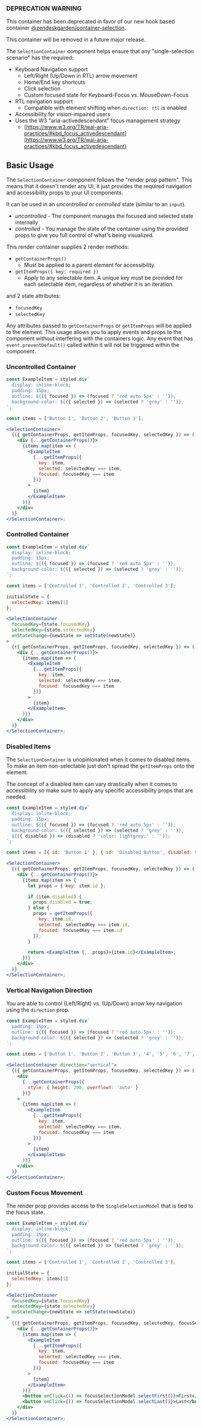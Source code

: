 ### DEPRECATION WARNING

This container has been deprecated in favor of our new hook based container
[@zendeskgarden/container-selection](https://garden.zendesk.com/react-containers/storybook/?path=/story/selection-containers--useselection).

This container will be removed in a future major release.

The `SelectionContainer` component helps ensure that any
"single-selection scenario" has the required:

- Keyboard Navigation support
  - Left/Right (Up/Down in RTL) arrow movement
  - Home/End key shortcuts
  - Click selection
  - Custom focused state for Keyboard-Focus vs. MouseDown-Focus
- RTL navigation support
  - Compatible with element shifting when `direction: rtl` is enabled
- Accessibility for vision-impaired users
- Uses the W3 "aria-activedescendant" focus management strategy
  - [https://www.w3.org/TR/wai-aria-practices/#kbd_focus_activedescendant](https://www.w3.org/TR/wai-aria-practices/#kbd_focus_activedescendant)

## Basic Usage

The `SelectionContainer` component follows the "render prop pattern".
This means that it doesn't render any UI, it just provides the required
navigation and accessibility props to your UI components.

It can be used in an _uncontrolled_ or _controlled_ state (similar to an `input`).

- _uncontrolled_ - The component manages the focused and selected state internally
- _controlled_ - You manage the state of the container using the
  provided props to give you full control of what's being visualized.

This render container supplies 2 render methods:

- `getContainerProps()`
  - Must be applied to a parent element for accessibility.
- `getItemProps({ key: required })`
  - Apply to any selectable item. A unique key must
    be provided for each selectable item, regardless
    of whether it is an iteration.

and 2 state attributes:

- `focusedKey`
- `selectedKey`

Any attributes passed to `getContainerProps` or `getItemProps` will
be applied to the element. This usage allows you to apply events
and props to the component without interfering with the containers
logic. Any event that has `event.preventDefault()` called within
it will not be triggered within the component.

### Uncontrolled Container

```jsx
const ExampleItem = styled.div`
  display: inline-block;
  padding: 15px;
  outline: ${({ focused }) => (focused ? 'red auto 5px' : '')};
  background-color: ${({ selected }) => (selected ? 'grey' : '')};
`;

const items = ['Button 1', 'Button 2', 'Button 3'];

<SelectionContainer>
  {({ getContainerProps, getItemProps, focusedKey, selectedKey }) => (
    <div {...getContainerProps()}>
      {items.map(item => (
        <ExampleItem
          {...getItemProps({
            key: item,
            selected: selectedKey === item,
            focused: focusedKey === item
          })}
        >
          {item}
        </ExampleItem>
      ))}
    </div>
  )}
</SelectionContainer>;
```

### Controlled Container

```jsx
const ExampleItem = styled.div`
  display: inline-block;
  padding: 15px;
  outline: ${({ focused }) => (focused ? 'red auto 5px' : '')};
  background-color: ${({ selected }) => (selected ? 'grey' : '')};
`;

const items = ['Controlled 1', 'Controlled 2', 'Controlled 3'];

initialState = {
  selectedKey: items[1]
};

<SelectionContainer
  focusedKey={state.focusedKey}
  selectedKey={state.selectedKey}
  onStateChange={newState => setState(newState)}
>
  {({ getContainerProps, getItemProps, focusedKey, selectedKey }) => (
    <div {...getContainerProps()}>
      {items.map(item => (
        <ExampleItem
          {...getItemProps({
            key: item,
            selected: selectedKey === item,
            focused: focusedKey === item
          })}
        >
          {item}
        </ExampleItem>
      ))}
    </div>
  )}
</SelectionContainer>;
```

### Disabled Items

The `SelectionContainer` is unopinionated when it comes to disabled items.
To make an item non-selectable just don't spread the `getItemProps` onto the element.

The concept of a disabled item can vary drastically when it comes to accessibility
so make sure to apply any specific accessibility props that are needed.

```jsx
const ExampleItem = styled.div`
  display: inline-block;
  padding: 15px;
  outline: ${({ focused }) => (focused ? 'red auto 5px' : '')};
  background-color: ${({ selected }) => (selected ? 'grey' : '')};
  ${({ disabled }) => (disabled ? 'color: lightgrey;' : '')};
`;

const items = [{ id: 'Button 1' }, { id: 'Disabled Button', disabled: true }, { id: 'Button 3' }];

<SelectionContainer>
  {({ getContainerProps, getItemProps, focusedKey, selectedKey }) => (
    <div {...getContainerProps()}>
      {items.map(item => {
        let props = { key: item.id };

        if (item.disabled) {
          props.disabled = true;
        } else {
          props = getItemProps({
            key: item.id,
            selected: selectedKey === item.id,
            focused: focusedKey === item.id
          });
        }

        return <ExampleItem {...props}>{item.id}</ExampleItem>;
      })}
    </div>
  )}
</SelectionContainer>;
```

### Vertical Navigation Direction

You are able to control (Left/Right) vs. (Up/Down) arrow key navigation
using the `direction` prop.

```jsx
const ExampleItem = styled.div`
  padding: 15px;
  outline: ${({ focused }) => (focused ? 'red auto 5px' : '')};
  background-color: ${({ selected }) => (selected ? 'grey' : '')};
`;

const items = ['Button 1', 'Button 2', 'Button 3', '4', '5', '6', '7', '8'];

<SelectionContainer direction="vertical">
  {({ getContainerProps, getItemProps, focusedKey, selectedKey }) => (
    <div
      {...getContainerProps({
        style: { height: 200, overflowY: 'auto' }
      })}
    >
      {items.map(item => (
        <ExampleItem
          {...getItemProps({
            key: item,
            selected: selectedKey === item,
            focused: focusedKey === item
          })}
        >
          {item}
        </ExampleItem>
      ))}
    </div>
  )}
</SelectionContainer>;
```

### Custom Focus Movement

The render prop provides access to the `SingleSelectionModel` that is tied to the focus state.

```jsx
const ExampleItem = styled.div`
  display: inline-block;
  padding: 15px;
  outline: ${({ focused }) => (focused ? 'red auto 5px' : '')};
  background-color: ${({ selected }) => (selected ? 'grey' : '')};
`;

const items = ['Controlled 1', 'Controlled 2', 'Controlled 3'];

initialState = {
  selectedKey: items[1]
};

<SelectionContainer
  focusedKey={state.focusedKey}
  selectedKey={state.selectedKey}
  onStateChange={newState => setState(newState)}
>
  {({ getContainerProps, getItemProps, focusedKey, selectedKey, focusSelectionModel }) => (
    <div {...getContainerProps()}>
      {items.map(item => (
        <ExampleItem
          {...getItemProps({
            key: item,
            selected: selectedKey === item,
            focused: focusedKey === item
          })}
        >
          {item}
        </ExampleItem>
      ))}
      <button onClick={() => focusSelectionModel.selectFirst()}>First</button>
      <button onClick={() => focusSelectionModel.selectLast()}>Last</button>
    </div>
  )}
</SelectionContainer>;
```
